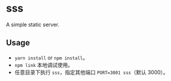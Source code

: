 # sss

A simple static server.

## Usage

- `yarn install` or `npm install`。
- `npm link` 本地调试使用。
- 任意目录下执行 `sss`，指定其他端口 `PORT=3001 sss`（默认 3000）。
